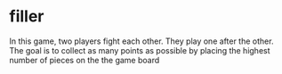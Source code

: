 # filler
In this game, two players fight each other. They play one after the other.
The goal is to collect as many points as possible by placing the highest number of
pieces on the the game board
